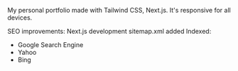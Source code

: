 My personal portfolio made with Tailwind CSS, Next.js. It's responsive for all devices.

SEO improvements:
Next.js development
sitemap.xml added
Indexed: 
- Google Search Engine
- Yahoo
- Bing
  

